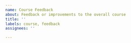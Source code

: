 ```yaml
---
name: Course Feedback
about: Feedback or improvements to the overall course
title: ''
labels: course, feedback
assignees: ''

---
```



